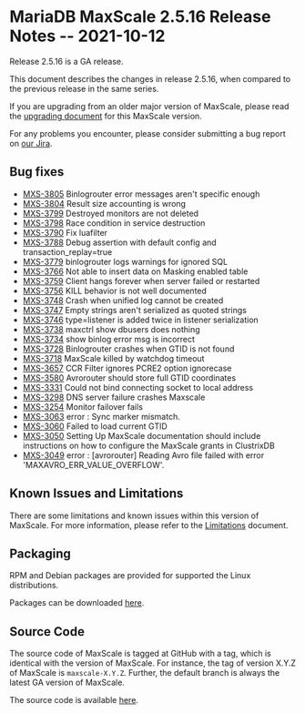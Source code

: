 # MariaDB MaxScale 2.5.16 Release Notes -- 2021-10-12

Release 2.5.16 is a GA release.

This document describes the changes in release 2.5.16, when compared to the
previous release in the same series.

If you are upgrading from an older major version of MaxScale, please read the
[upgrading document](../Upgrading/Upgrading-To-MaxScale-2.5.md) for
this MaxScale version.

For any problems you encounter, please consider submitting a bug
report on [our Jira](https://jira.mariadb.org/projects/MXS).

## Bug fixes

* [MXS-3805](https://jira.mariadb.org/browse/MXS-3805) Binlogrouter error messages aren't specific enough
* [MXS-3804](https://jira.mariadb.org/browse/MXS-3804) Result size accounting is wrong
* [MXS-3799](https://jira.mariadb.org/browse/MXS-3799) Destroyed monitors are not deleted
* [MXS-3798](https://jira.mariadb.org/browse/MXS-3798) Race condition in service destruction
* [MXS-3790](https://jira.mariadb.org/browse/MXS-3790) Fix luafilter
* [MXS-3788](https://jira.mariadb.org/browse/MXS-3788) Debug assertion with default config and transaction_replay=true
* [MXS-3779](https://jira.mariadb.org/browse/MXS-3779) binlogrouter logs warnings for ignored SQL
* [MXS-3766](https://jira.mariadb.org/browse/MXS-3766) Not able to insert data on Masking enabled table 
* [MXS-3759](https://jira.mariadb.org/browse/MXS-3759) Client hangs forever when server failed or restarted
* [MXS-3756](https://jira.mariadb.org/browse/MXS-3756) KILL behavior is not well documented
* [MXS-3748](https://jira.mariadb.org/browse/MXS-3748) Crash when unified log cannot be created
* [MXS-3747](https://jira.mariadb.org/browse/MXS-3747) Empty strings aren't serialized as quoted strings
* [MXS-3746](https://jira.mariadb.org/browse/MXS-3746) type=listener is added twice in listener serialization
* [MXS-3738](https://jira.mariadb.org/browse/MXS-3738) maxctrl show dbusers does nothing
* [MXS-3734](https://jira.mariadb.org/browse/MXS-3734) show binlog error msg is incorrect
* [MXS-3728](https://jira.mariadb.org/browse/MXS-3728) Binlogrouter crashes when GTID is not found
* [MXS-3718](https://jira.mariadb.org/browse/MXS-3718) MaxScale killed by watchdog timeout
* [MXS-3657](https://jira.mariadb.org/browse/MXS-3657) CCR Filter ignores PCRE2 option ignorecase
* [MXS-3580](https://jira.mariadb.org/browse/MXS-3580) Avrorouter should store full GTID coordinates
* [MXS-3331](https://jira.mariadb.org/browse/MXS-3331) Could not bind connecting socket to local address
* [MXS-3298](https://jira.mariadb.org/browse/MXS-3298) DNS server failure crashes Maxscale
* [MXS-3254](https://jira.mariadb.org/browse/MXS-3254) Monitor failover fails
* [MXS-3063](https://jira.mariadb.org/browse/MXS-3063) error  : Sync marker mismatch.
* [MXS-3060](https://jira.mariadb.org/browse/MXS-3060) Failed to load current GTID
* [MXS-3050](https://jira.mariadb.org/browse/MXS-3050) Setting Up MaxScale documentation should include instructions on how to configure the MaxScale grants in ClustrixDB
* [MXS-3049](https://jira.mariadb.org/browse/MXS-3049) error  : [avrorouter] Reading Avro file failed with error 'MAXAVRO_ERR_VALUE_OVERFLOW'.

## Known Issues and Limitations

There are some limitations and known issues within this version of MaxScale.
For more information, please refer to the [Limitations](../About/Limitations.md) document.

## Packaging

RPM and Debian packages are provided for supported the Linux distributions.

Packages can be downloaded [here](https://mariadb.com/downloads/#mariadb_platform-mariadb_maxscale).

## Source Code

The source code of MaxScale is tagged at GitHub with a tag, which is identical
with the version of MaxScale. For instance, the tag of version X.Y.Z of MaxScale
is `maxscale-X.Y.Z`. Further, the default branch is always the latest GA version
of MaxScale.

The source code is available [here](https://github.com/mariadb-corporation/MaxScale).
